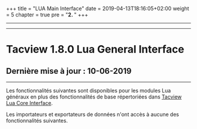 +++
title = "LUA Main Interface"
date = 2019-04-13T18:16:05+02:00
weight = 5
chapter = true
pre = "<b>2. </b>"
+++

---

---

#	Tacview 1.8.0 Lua General Interface
##	Dernière mise à jour : 10-06-2019

---

Les fonctionnalités suivantes sont disponibles pour les modules Lua généraux en plus des fonctionnalités de base répertoriées dans [Tacview Lua Core Interface](/lua-core-interface/).

Les importateurs et exportateurs de données n'ont accès à aucune des fonctionnalités suivantes.
